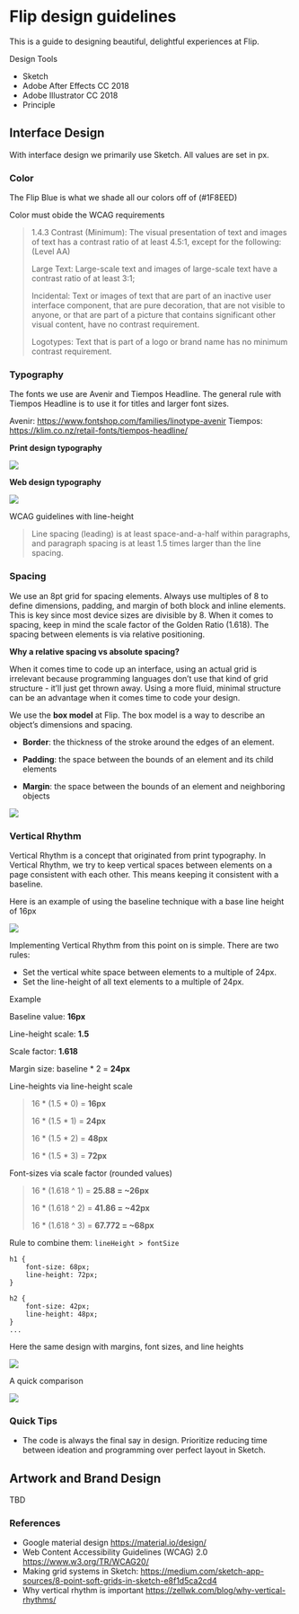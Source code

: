 # Flip design guidelines
This is a guide to designing beautiful, delightful experiences at Flip.

Design Tools

* Sketch 
* Adobe After Effects CC 2018
* Adobe Illustrator CC 2018
* Principle

## Interface Design

With interface design we primarily use Sketch. All values are set in px.

### Color

The Flip Blue is what we shade all our colors off of (#1F8EED)

Color must obide the WCAG requirements


> 1.4.3 Contrast (Minimum): The visual presentation of text and images of text has a contrast ratio of at least 4.5:1, except for the following: (Level AA)
> 
> Large Text: Large-scale text and images of large-scale text have a contrast ratio of at least 3:1;
> 
> Incidental: Text or images of text that are part of an inactive user interface component, that are pure decoration, that are not visible to anyone, or that are part of a picture that contains significant other visual content, have no contrast requirement.
> 
> Logotypes: Text that is part of a logo or brand name has no minimum contrast requirement.


### Typography

The fonts we use are Avenir and Tiempos Headline.
The general rule with Tiempos Headline is to use it for titles and larger font sizes. 

Avenir: https://www.fontshop.com/families/linotype-avenir
Tiempos: https://klim.co.nz/retail-fonts/tiempos-headline/

**Print design typography**

![](https://d2mxuefqeaa7sj.cloudfront.net/s_6C18B39D99B66F48970B3F72EF790EFDBB1FBB87EC2D00416425292BA05D2074_1539891246042_Artboard+Copy+3.png)


**Web design typography**

![](https://d2mxuefqeaa7sj.cloudfront.net/s_6C18B39D99B66F48970B3F72EF790EFDBB1FBB87EC2D00416425292BA05D2074_1539893057431_Artboard+Copy+5.png)


WCAG guidelines with line-height 

> Line spacing (leading) is at least space-and-a-half within paragraphs, and paragraph spacing is at least 1.5 times larger than the line spacing.


### Spacing

We use an 8pt grid for spacing elements. Always use multiples of 8 to define dimensions, padding, and margin of both block and inline elements. This is key since most device sizes are divisible by 8. When it comes to spacing, keep in mind the scale factor of the Golden Ratio (1.618). The spacing between elements is via relative positioning.

**Why a relative spacing vs absolute spacing?**

When it comes time to code up an interface, using an actual grid is irrelevant because programming languages don’t use that kind of grid structure - it’ll just get thrown away. Using a more fluid, minimal structure can be an advantage when it comes time to code your design.


We use the **box model** at Flip. The box model is a way to describe an object’s dimensions and spacing.

* **Border**: the thickness of the stroke around the edges of an element.

* **Padding**: the space between the bounds of an element and its child elements

* **Margin**: the space between the bounds of an element and neighboring objects


![](https://d2mxuefqeaa7sj.cloudfront.net/s_6C18B39D99B66F48970B3F72EF790EFDBB1FBB87EC2D00416425292BA05D2074_1539892450171_Artboard+Copy+4.png)


### Vertical Rhythm

Vertical Rhythm is a concept that originated from print typography. In Vertical Rhythm, we try to keep vertical spaces between elements on a page consistent with each other. This means keeping it consistent with a baseline.

Here is an example of using the baseline technique with a base line height of 16px

![](https://d2mxuefqeaa7sj.cloudfront.net/s_6C18B39D99B66F48970B3F72EF790EFDBB1FBB87EC2D00416425292BA05D2074_1539889676621_Artboard+Copy.png)


Implementing Vertical Rhythm from this point on is simple. There are two rules:

- Set the vertical white space between elements to a multiple of 24px.
- Set the line-height of all text elements to a multiple of 24px.


Example

Baseline value: **16px**

Line-height scale: **1.5**

Scale factor: **1.618**

Margin size: baseline * 2 = **24px**


Line-heights via line-height scale
> 16 * (1.5 * 0) = **16px**
> 
> 16 * (1.5 * 1) = **24px**
>
> 16 * (1.5 * 2) = **48px**
> 
> 16 * (1.5 * 3) = **72px**

Font-sizes via scale factor (rounded values)
> 16 * (1.618 ^ 1) = **25.88 = ~26px**
>
> 16 * (1.618 ^ 2) = **41.86 = ~42px**
> 
> 16 * (1.618 ^ 3) = **67.772 = ~68px**

Rule to combine them: 
`lineHeight > fontSize`

```
h1 {
	font-size: 68px;
	line-height: 72px;
}

h2 {
	font-size: 42px;
	line-height: 48px;
}
...
```

Here the same design with margins, font sizes, and line heights

![](https://d2mxuefqeaa7sj.cloudfront.net/s_6C18B39D99B66F48970B3F72EF790EFDBB1FBB87EC2D00416425292BA05D2074_1539894971131_Artboard.png)


A quick comparison

![](https://d2mxuefqeaa7sj.cloudfront.net/s_6C18B39D99B66F48970B3F72EF790EFDBB1FBB87EC2D00416425292BA05D2074_1539890014264_Artboard+Copy+2.png)




### Quick Tips
- The code is always the final say in design. Prioritize reducing time between ideation and programming over perfect layout in Sketch.


## Artwork and Brand Design

TBD

### References

* Google material design https://material.io/design/
* Web Content Accessibility Guidelines (WCAG) 2.0 https://www.w3.org/TR/WCAG20/
* Making grid systems in Sketch: https://medium.com/sketch-app-sources/8-point-soft-grids-in-sketch-e8f1d5ca2cd4
* Why vertical rhythm is important https://zellwk.com/blog/why-vertical-rhythms/

